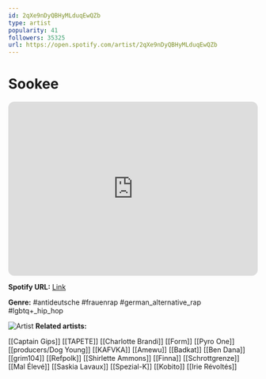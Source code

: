 ```yaml
---
id: 2qXe9nDyQBHyMLduqEwQZb
type: artist
popularity: 41
followers: 35325
url: https://open.spotify.com/artist/2qXe9nDyQBHyMLduqEwQZb
---
```

# Sookee

<iframe style="border-radius:12px" src="https://open.spotify.com/embed/artist/2qXe9nDyQBHyMLduqEwQZb" width="100%" height="352" frameBorder="0" allowfullscreen="" allow="autoplay; clipboard-write; encrypted-media; fullscreen; picture-in-picture" loading="lazy"></iframe>

**Spotify URL:** [Link](https://open.spotify.com/artist/2qXe9nDyQBHyMLduqEwQZb)

**Genre:**  #antideutsche #frauenrap #german_alternative_rap #lgbtq+_hip_hop

![Artist](https://i.scdn.co/image/ab6761610000e5eb91e3357413f9d4dbcd4fa799)
**Related artists:**

[[Captain Gips]]
[[TAPETE]]
[[Charlotte Brandi]]
[[Form]]
[[Pyro One]]
[[producers/Dog Young]]
[[KAFVKA]]
[[Amewu]]
[[Badkat]]
[[Ben Dana]]
[[grim104]]
[[Refpolk]]
[[Shirlette Ammons]]
[[Finna]]
[[Schrottgrenze]]
[[Mal Élevé]]
[[Saskia Lavaux]]
[[Spezial-K]]
[[Kobito]]
[[Irie Révoltés]]
